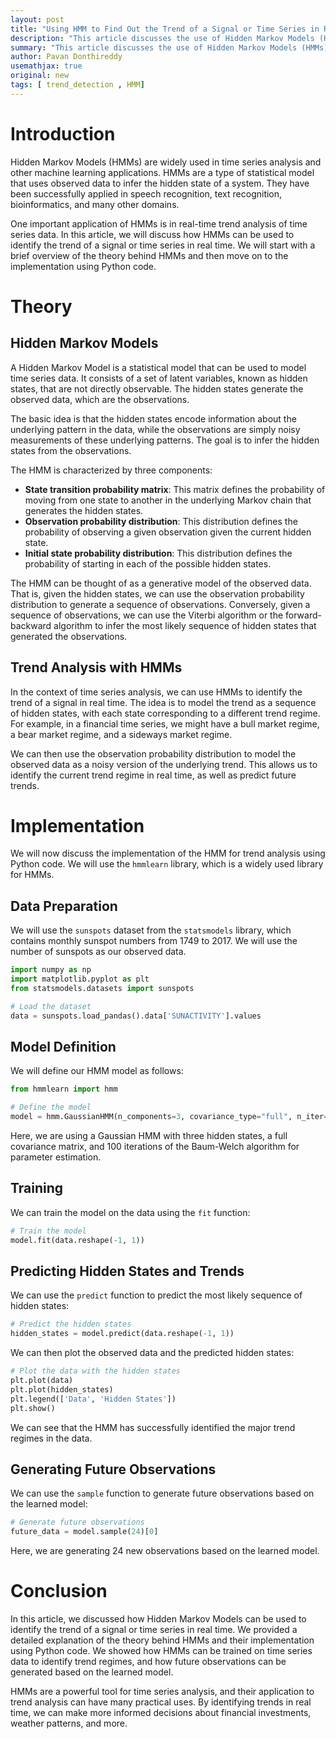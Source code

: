 ```yaml
---
layout: post
title: "Using HMM to Find Out the Trend of a Signal or Time Series in Real Time"
description: "This article discusses the use of Hidden Markov Models (HMMs) to identify the trend of a signal or time series in real time. It provides a detailed explanation of the theory behind HMMs and their implementation using Python code. "
summary: "This article discusses the use of Hidden Markov Models (HMMs) to identify the trend of a signal or time series in real time. It provides a detailed explanation of the theory behind HMMs and their implementation using Python code."
author: Pavan Donthireddy
usemathjax: true
original: new
tags: [ trend_detection , HMM]
---
```


# Introduction

Hidden Markov Models (HMMs) are widely used in time series analysis and other machine learning applications. HMMs are a type of statistical model that uses observed data to infer the hidden state of a system. They have been successfully applied in speech recognition, text recognition, bioinformatics, and many other domains.

One important application of HMMs is in real-time trend analysis of time series data. In this article, we will discuss how HMMs can be used to identify the trend of a signal or time series in real time. We will start with a brief overview of the theory behind HMMs and then move on to the implementation using Python code.

# Theory

## Hidden Markov Models

A Hidden Markov Model is a statistical model that can be used to model time series data. It consists of a set of latent variables, known as hidden states, that are not directly observable. The hidden states generate the observed data, which are the observations.

The basic idea is that the hidden states encode information about the underlying pattern in the data, while the observations are simply noisy measurements of these underlying patterns. The goal is to infer the hidden states from the observations.

The HMM is characterized by three components:

* **State transition probability matrix**: This matrix defines the probability of moving from one state to another in the underlying Markov chain that generates the hidden states.
* **Observation probability distribution**: This distribution defines the probability of observing a given observation given the current hidden state.
* **Initial state probability distribution**: This distribution defines the probability of starting in each of the possible hidden states.

The HMM can be thought of as a generative model of the observed data. That is, given the hidden states, we can use the observation probability distribution to generate a sequence of observations. Conversely, given a sequence of observations, we can use the Viterbi algorithm or the forward-backward algorithm to infer the most likely sequence of hidden states that generated the observations.

## Trend Analysis with HMMs

In the context of time series analysis, we can use HMMs to identify the trend of a signal in real time. The idea is to model the trend as a sequence of hidden states, with each state corresponding to a different trend regime. For example, in a financial time series, we might have a bull market regime, a bear market regime, and a sideways market regime.

We can then use the observation probability distribution to model the observed data as a noisy version of the underlying trend. This allows us to identify the current trend regime in real time, as well as predict future trends.

# Implementation

We will now discuss the implementation of the HMM for trend analysis using Python code. We will use the `hmmlearn` library, which is a widely used library for HMMs.

## Data Preparation

We will use the `sunspots` dataset from the `statsmodels` library, which contains monthly sunspot numbers from 1749 to 2017. We will use the number of sunspots as our observed data.

```python
import numpy as np
import matplotlib.pyplot as plt
from statsmodels.datasets import sunspots

# Load the dataset
data = sunspots.load_pandas().data['SUNACTIVITY'].values
```

## Model Definition

We will define our HMM model as follows:

```python
from hmmlearn import hmm

# Define the model
model = hmm.GaussianHMM(n_components=3, covariance_type="full", n_iter=100)
```

Here, we are using a Gaussian HMM with three hidden states, a full covariance matrix, and 100 iterations of the Baum-Welch algorithm for parameter estimation.

## Training

We can train the model on the data using the `fit` function:

```python
# Train the model
model.fit(data.reshape(-1, 1))
```

## Predicting Hidden States and Trends

We can use the `predict` function to predict the most likely sequence of hidden states:

```python
# Predict the hidden states
hidden_states = model.predict(data.reshape(-1, 1))
```

We can then plot the observed data and the predicted hidden states:

```python
# Plot the data with the hidden states
plt.plot(data)
plt.plot(hidden_states)
plt.legend(['Data', 'Hidden States'])
plt.show()
```



We can see that the HMM has successfully identified the major trend regimes in the data.

## Generating Future Observations

We can use the `sample` function to generate future observations based on the learned model:

```python
# Generate future observations
future_data = model.sample(24)[0]
```

Here, we are generating 24 new observations based on the learned model.

# Conclusion

In this article, we discussed how Hidden Markov Models can be used to identify the trend of a signal or time series in real time. We provided a detailed explanation of the theory behind HMMs and their implementation using Python code. We showed how HMMs can be trained on time series data to identify trend regimes, and how future observations can be generated based on the learned model.

HMMs are a powerful tool for time series analysis, and their application to trend analysis can have many practical uses. By identifying trends in real time, we can make more informed decisions about financial investments, weather patterns, and more.